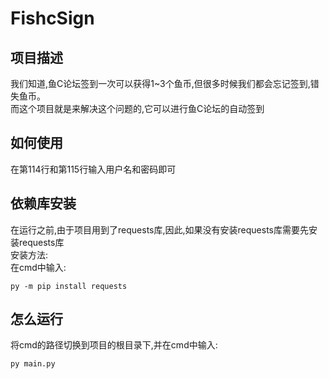 # FishcSign
## 项目描述
我们知道,鱼C论坛签到一次可以获得1~3个鱼币,但很多时候我们都会忘记签到,错失鱼币。<br>
而这个项目就是来解决这个问题的,它可以进行鱼C论坛的自动签到
## 如何使用
在第114行和第115行输入用户名和密码即可
## 依赖库安装
在运行之前,由于项目用到了requests库,因此,如果没有安装requests库需要先安装requests库<br>
安装方法:<br>
在cmd中输入:
```
py -m pip install requests
```
## 怎么运行
将cmd的路径切换到项目的根目录下,并在cmd中输入:
```
py main.py
```
